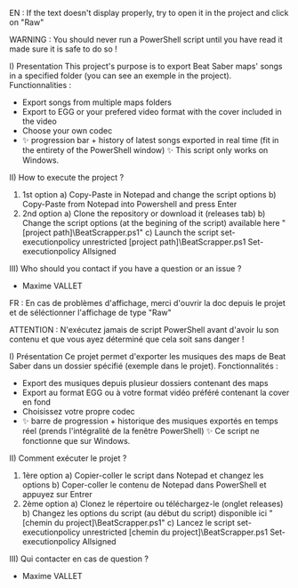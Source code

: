 EN :
If the text doesn't display properly, try to open it in the project and click on "Raw"

WARNING :
You should never run a PowerShell script until you have read it made sure it is safe to do so !

I) Presentation
 This project's purpose is to export Beat Saber maps' songs in a specified folder (you can see an exemple in the project).
 Functionnalities :
  - Export songs from multiple maps folders
  - Export to EGG or your prefered video format with the cover included in the video
  - Choose your own codec
  - ✨ progression bar + history of latest songs exported in real time (fit in the entirety of the PowerShell window) ✨
 This script only works on Windows.

II) How to execute the project ?
 1) 1st option
  a) Copy-Paste in Notepad and change the script options
  b) Copy-Paste from Notepad into Powershell and press Enter
 2) 2nd option
  a) Clone the repository or download it (releases tab)
  b) Change the script options (at the begining of the script) available here "[project path]\BeatScrapper.ps1"
  c) Launch the script
   set-executionpolicy unrestricted
   [project path]\BeatScrapper.ps1
   Set-executionpolicy Allsigned

III) Who should you contact if you have a question or an issue ?
 - Maxime VALLET



FR :
En cas de problèmes d'affichage, merci d'ouvrir la doc depuis le projet et de séléctionner l'affichage de type "Raw"

ATTENTION :
N'exécutez jamais de script PowerShell avant d'avoir lu son contenu et que vous ayez déterminé que cela soit sans danger !

I) Présentation
 Ce projet permet d'exporter les musiques des maps de Beat Saber dans un dossier spécifié (exemple dans le projet).
 Fonctionnalités :
  - Export des musiques depuis plusieur dossiers contenant des maps
  - Export au format EGG ou à votre format vidéo préféré contenant la cover en fond
  - Choisissez votre propre codec
  - ✨ barre de progression + historique des musiques exportés en temps réel (prends l'intégralité de la fenêtre PowerShell) ✨
 Ce script ne fonctionne que sur Windows.

II) Comment exécuter le projet ?
 1) 1ère option
  a) Copier-coller le script dans Notepad et changez les options
  b) Coper-coller le contenu de Notepad dans PowerShell et appuyez sur Entrer
 2) 2ème option
  a) Clonez le répertoire ou téléchargez-le (onglet releases)
  b) Changez les options du script (au début du script) disponible ici "[chemin du project]\BeatScrapper.ps1"
  c) Lancez le script
   set-executionpolicy unrestricted
   [chemin du project]\BeatScrapper.ps1
   Set-executionpolicy Allsigned

III) Qui contacter en cas de question ?
 - Maxime VALLET